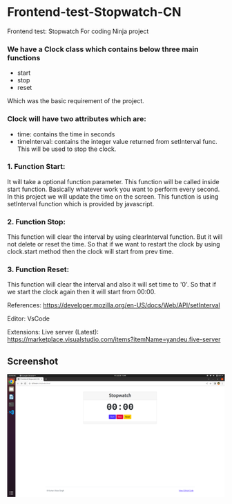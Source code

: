 # Frontend-test-Stopwatch-CN
Frontend test: Stopwatch For coding Ninja project

### We have a Clock class which contains below three main functions
- start
- stop
- reset

Which was the basic requirement of the project.

### Clock will have two attributes which are:

 - time: contains the time in seconds
 - timeInterval: contains the integer value returned from setInterval func. This will be used to stop the clock.


### 1. Function Start:
It will take a optional function parameter. This function will be called inside start function. Basically whatever work you want to perform every second. In this project we will update the time on the screen.
This function is using setInterval function which is provided by javascript.

### 2. Function Stop:
This function will clear the interval by using clearInterval function. But it will not delete or reset the time. So that if we want to restart the clock by using clock.start method then the clock will start from prev time.

### 3. Function Reset:
This function will clear the interval and also it will set time to '0'. So that if we start the clock again then it will start from 00:00.


References:
https://developer.mozilla.org/en-US/docs/Web/API/setInterval

Editor:
VsCode

Extensions:
Live server (Latest): https://marketplace.visualstudio.com/items?itemName=yandeu.five-server

## Screenshot

![Preview](stopwatch-project.png)